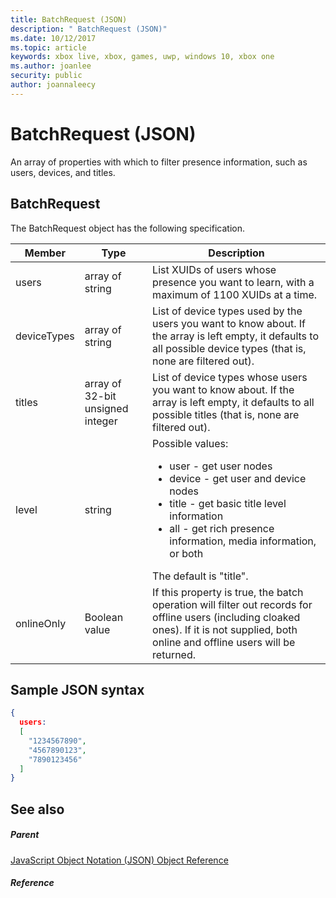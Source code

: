 ```yaml
---
title: BatchRequest (JSON)
description: " BatchRequest (JSON)"
ms.date: 10/12/2017
ms.topic: article
keywords: xbox live, xbox, games, uwp, windows 10, xbox one
ms.author: joanlee
security: public
author: joannaleecy
---
```


# BatchRequest (JSON)
An array of properties with which to filter presence information, such as users, devices, and titles.
<a id="ID4EN"></a>


## BatchRequest

The BatchRequest object has the following specification.

| Member| Type| Description|
| --- | --- | --- |
| users| array of string| List XUIDs of users whose presence you want to learn, with a maximum of 1100 XUIDs at a time.|
| deviceTypes| array of string| List of device types used by the users you want to know about. If the array is left empty, it defaults to all possible device types (that is, none are filtered out).|
| titles| array of 32-bit unsigned integer| List of device types whose users you want to know about. If the array is left empty, it defaults to all possible titles (that is, none are filtered out).|
| level| string| Possible values: <ul><li>user - get user nodes</li><li>device - get user and device nodes</li><li>title - get basic title level information</li><li>all - get rich presence information, media information, or both</li></ul>The default is "title".| 
| onlineOnly| Boolean value| If this property is true, the batch operation will filter out records for offline users (including cloaked ones). If it is not supplied, both online and offline users will be returned.|

<a id="ID4EAD"></a>


## Sample JSON syntax


```json
{
  users:
  [
    "1234567890",
    "4567890123",
    "7890123456"
  ]
}


```


<a id="ID4EJD"></a>


## See also

<a id="ID4ELD"></a>


##### Parent

[JavaScript Object Notation (JSON) Object Reference](atoc-xboxlivews-reference-json.md)


<a id="ID4EXD"></a>


##### Reference   